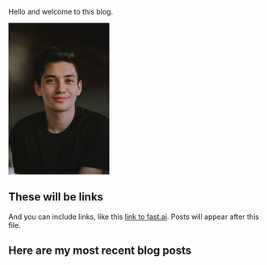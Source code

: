 Hello and welcome to this blog. 

<img src="images/headshot.jpeg" alt="drawing" width="200"/>

## These will be links

And you can include links, like this [link to fast.ai](https://www.fast.ai). Posts will appear after this file. 

## Here are my most recent blog posts
